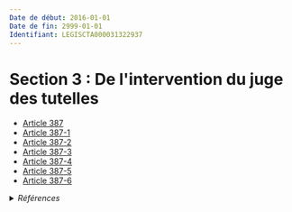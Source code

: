 ```yaml
---
Date de début: 2016-01-01
Date de fin: 2999-01-01
Identifiant: LEGISCTA000031322937
---
```


<h1>Section 3 : De l'intervention du juge des tutelles</h1>

- [Article 387](article_387.md)
- [Article 387-1](article_387-1.md)
- [Article 387-2](article_387-2.md)
- [Article 387-3](article_387-3.md)
- [Article 387-4](article_387-4.md)
- [Article 387-5](article_387-5.md)
- [Article 387-6](article_387-6.md)

<details>
  <summary><em>Références</em></summary>

  <h2>Articles faisant référence à la section</h2>
  
  <ul>
    <li>
      <a href="https://legal.tricoteuses.fr//redirection/LEGIARTI000031322334?vers=git&vers=legifrance">Ordonnance n° 2015-1288 du 15 octobre 2015 portant simplification et modernisation du droit de la famille - article 3 ENTIEREMENT_MODIF</a> CREE source
    </li>
  </ul>
</details>
